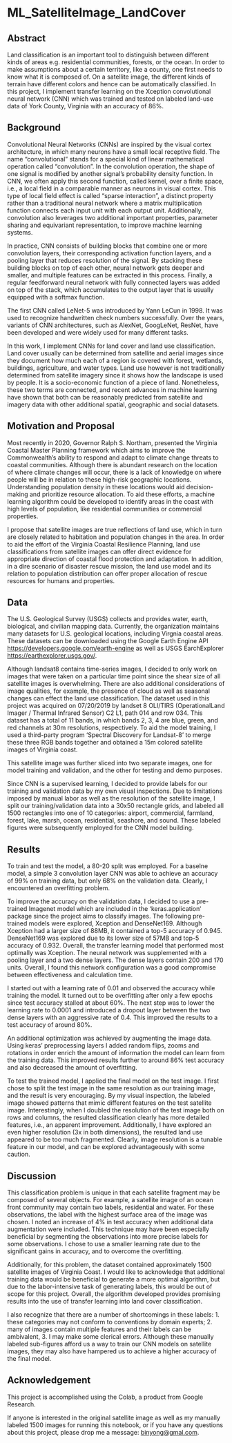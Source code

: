 # ML_SatelliteImage_LandCover
## Abstract
Land classification is an important tool to distinguish between different kinds of areas e.g. residential communities,
forests, or the ocean. In order to make assumptions about a certain territory, like a county, one first needs to know
what it is composed of. On a satellite image, the different kinds of terrain have different colors and hence can be
automatically classified. In this project, I implement transfer learning on the Xception convolutional neural network
(CNN) which was trained and tested on labeled land-use data of York County, Virginia with an accuracy of 86%.

## Background
Convolutional Neural Networks (CNNs) are inspired by the visual cortex architecture, in which many neurons have
a small local receptive field. The name “convolutional” stands for a special kind of linear mathematical operation
called “convolution”. In the convolution operation, the shape of one signal is modified by another signal’s probability
density function. In CNN, we often apply this second function, called kernel, over a finite space, i.e., a local field in a
comparable manner as neurons in visual cortex. This type of local field effect is called “sparse interaction”, a distinct
property rather than a traditional neural network where a matrix multiplication function connects each input unit with
each output unit. Additionally, convolution also leverages two additional important properties, parameter sharing and
equivariant representation, to improve machine learning systems.

In practice, CNN consists of building blocks that combine one or more convolution layers, their corresponding activation
function layers, and a pooling layer that reduces resolution of the signal. By stacking these building blocks on top of
each other, neural network gets deeper and smaller, and multiple features can be extracted in this process. Finally, a
regular feedforward neural network with fully connected layers was added on top of the stack, which accumulates to the
output layer that is usually equipped with a softmax function.

The first CNN called LeNet-5 was introduced by Yann LeCun in 1998. It was used to recognize handwritten check
numbers successfully. Over the years, variants of CNN architectures, such as AlexNet, GoogLeNet, ResNet, have been
developed and were widely used for many different tasks.

In this work, I implement CNNs for land cover and land use classification. Land cover usually can be determined from
satellite and aerial images since they document how much each of a region is covered with forest, wetlands, buildings,
agriculture, and water types. Land use however is not traditionally determined from satellite imagery since it shows
how the landscape is used by people. It is a socio-economic function of a piece of land. Nonetheless, these two terms
are connected, and recent advances in machine learning have shown that both can be reasonably predicted from satellite
and imagery data with other additional spatial, geographic and social datasets.

## Motivation and Proposal
Most recently in 2020, Governor Ralph S. Northam, presented the Virginia Coastal Master Planning framework which
aims to improve the Commonwealth’s ability to respond and adapt to climate change threats to coastal communities.
Although there is abundant research on the location of where climate changes will occur, there is a lack of knowledge
on where people will be in relation to these high-risk geographic locations. Understanding population density in
these locations would aid decision-making and prioritize resource allocation. To aid these efforts, a machine learning
algorithm could be developed to identify areas in the coast with high levels of population, like residential communities
or commercial properties.

I propose that satellite images are true reflections of land use, which in turn are closely related to habitation and
population changes in the area. In order to aid the effort of the Virginia Coastal Resilience Planning, land use
classifications from satellite images can offer direct evidence for appropriate direction of coastal flood protection and
adaptation. In addition, in a dire scenario of disaster rescue mission, the land use model and its relation to population
distribution can offer proper allocation of rescue resources for humans and properties.

## Data
The U.S. Geological Survey (USGS) collects and provides water, earth, biological, and civilian mapping data. Currently,
the organization maintains many datasets for U.S. geological locations, including Virgnia coastal areas. These datasets
can be downloaded using the Google Earth Engine API https://developers.google.com/earth-engine as well
as USGS EarchExplorer https://earthexplorer.usgs.gov/.

Although landsat8 contains time-series images, I decided to only work on images that were taken on a particular time
point since the shear size of all satellite images is overwhelming. There are also additional considerations of image
qualities, for example, the presence of cloud as well as seasonal changes can effect the land use classification. The
dataset used in this project was acquired on 07/20/2019 by landset 8 OLI/TIRS (OperationalLand Imager / Thermal
Infrared Sensor) C2 L1, path 014 and row 034. This dataset has a total of 11 bands, in which bands 2, 3, 4 are blue,
green, and red channels at 30m resolutions, respectively. To aid the model training, I used a third-party program
‘Spectral Discovery for Landsat-8’ to merge these three RGB bands together and obtained a 15m colored satellite
images of Virginia coast.

This satellite image was further sliced into two separate images, one for model training and validation, and the other for
testing and demo purposes.

Since CNN is a supervised learning, I decided to provide labels for our training and validation data by my own
visual inspections. Due to limitations imposed by manual labor as well as the resolution of the satellite image, I
split our training/validation data into a 30x50 rectangle grids, and labeled all 1500 rectangles into one of 10 categories:
airport, commercial, farmland, forest, lake, marsh, ocean, residential, seashore, and sound. These labeled figures were
subsequently employed for the CNN model building.

## Results
To train and test the model, a 80-20 split was employed. For a baselne model, a simple 3 convolution layer CNN was 
able to achieve an accuracy of 99% on training data, but only 68% on the validation data. Clearly, I encountered an 
overfitting problem.

To improve the accuracy on the validation data, I decided to use a pre-trained Imagenet model which are included
in the ‘keras.application‘ package since the project aims to classify images. The following pre-trained models were
explored, Xception and DenseNet169. Although Xception had a larger size of 88MB, it contained a top-5 accuracy of
0.945. DenseNet169 was explored due to its lower size of 57MB and top-5 accuracy of 0.932. Overall, the transfer
learning model that performed most optimally was Xception. The neural network was supplemented with a pooling layer
and a two dense layers. The dense layers contain 200 and 170 units. Overall, I found this network configuration was a
good compromise between effectiveness and calculation time.

I started out with a learning rate of 0.01 and observed the accuracy while training the model. It turned out to be
overfitting after only a few epochs since test accuracy stalled at about 60%. The next step was to lower the learning
rate to 0.0001 and introduced a dropout layer between the two dense layers with an aggressive rate of 0.4. This improved
the results to a test accuracy of around 80%.

An additional optimization was achieved by augmenting the image data. Using keras’ preprocessing layers I added random
flips, zooms and rotations in order enrich the amount of information the model can learn from the training data. This
improved results further to around 86% test accuracy and also decreased the amount of overfitting.

To test the trained model, I applied the final model on the test image. I first chose to split the test image in the same
resolution as our training image, and the result is very encouraging. By my visual inspection, the labeled image showed
patterns that mimic different features on the test satellite image. Interestingly, when I doubled the resolution of the
test image both on rows and columns, the resulted classification clearly has more detailed features, i.e., an apparent
improvement. Additionally, I have explored an even higher resolution (3x in both dimensions), the resulted land use
appeared to be too much fragmented. Clearly, image resolution is a tunable feature in our model, and can be explored
advantageously with some caution.

## Discussion
This classification problem is unique in that each satellite fragment may be composed of several objects. For example,
a satellite image of an ocean front community may contain two labels, residential and water. For these observations,
the label with the highest surface area of the image was chosen. I noted an increase of 4% in test accuracy when
additional data augmentation were included. This technique may have been especially beneficial by segmenting
the observations into more precise labels for some observations. I chose to use a smaller learning rate due to the
significant gains in accuracy, and to overcome the overfitting.

Additionally, for this problem, the dataset contained approximately 1500 satellite images of Virginia Coast. I would
like to acknowledge that additional training data would be beneficial to generate a more optimal algorithm, but due to
the labor-intensive task of generating labels, this would be out of scope for this project. Overall, the algorithm developed
provides promising results into the use of transfer learning into land cover classification.

I also recognize that there are a number of shortcomings in these labels: 1. these categories may not conform to
conventions by domain experts; 2. many of images contain multiple features and their labels can be ambivalent, 3. I
may make some clerical errors. Although these manually labeled sub-figures afford us a way to train our CNN models
on satellite images, they may also have hampered us to achieve a higher accuracy of the final model.

## Acknowledgement
This project is accomplished using the Colab, a product from Google Research. 

If anyone is interested in the original satellite image as well as my manually labeled 1500 images for running this
notebook, or if you have any questions about this project, please drop me a message: binyong@gmal.com. 
